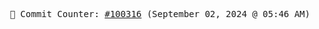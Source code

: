 <p align="center">
    <samp>
        📮 Commit Counter: <a href="https://github.com/Javascript-void0/Javascript-void0/commits/main">#100316</a> (September 02, 2024 @ 05:46 AM)
    </samp>
</p>